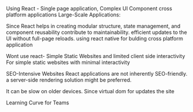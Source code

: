 Using React - 
Single page application, 
Complex UI Component
cross platform applications
Large-Scale Applications:

Since React helps in 
creating modular structure, state management, and component reusability contribute to maintainability.
efficient updates to the UI without full-page reloads.
using react native for bulding cross platform application



Wont use react- 
Simple Static Websites and limited client side interactivity
For simple static websites with minimal interactivity

SEO-Intensive Websites
React applications are not inherently SEO-friendly.  a server-side rendering solution might be preferred.

It can be slow on older devices.
Since virtual dom for updates the site 

Learning Curve for  Teams





